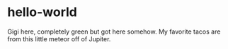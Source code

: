 # hello-world
Gigi here, completely green but got here somehow.
My favorite tacos are from this little meteor off of Jupiter. 

